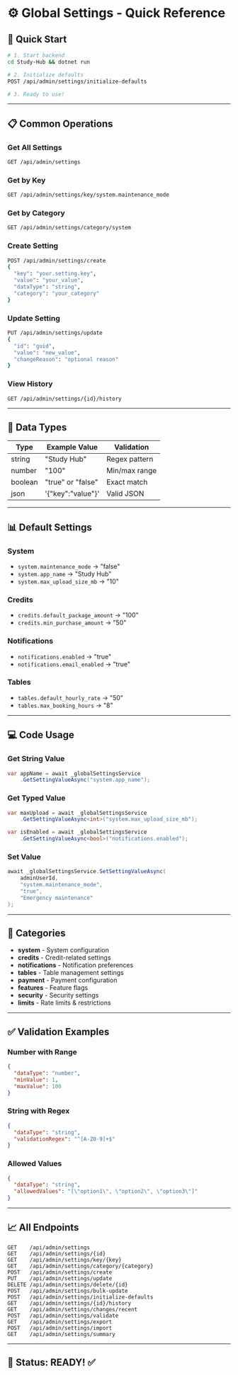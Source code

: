# ⚙️ Global Settings - Quick Reference

## 🚀 Quick Start

```bash
# 1. Start backend
cd Study-Hub && dotnet run

# 2. Initialize defaults
POST /api/admin/settings/initialize-defaults

# 3. Ready to use!
```

---

## 📋 Common Operations

### Get All Settings
```bash
GET /api/admin/settings
```

### Get by Key
```bash
GET /api/admin/settings/key/system.maintenance_mode
```

### Get by Category
```bash
GET /api/admin/settings/category/system
```

### Create Setting
```bash
POST /api/admin/settings/create
{
  "key": "your.setting.key",
  "value": "your_value",
  "dataType": "string",
  "category": "your_category"
}
```

### Update Setting
```bash
PUT /api/admin/settings/update
{
  "id": "guid",
  "value": "new_value",
  "changeReason": "optional reason"
}
```

### View History
```bash
GET /api/admin/settings/{id}/history
```

---

## 🎯 Data Types

| Type | Example Value | Validation |
|------|---------------|------------|
| string | "Study Hub" | Regex pattern |
| number | "100" | Min/max range |
| boolean | "true" or "false" | Exact match |
| json | '{"key":"value"}' | Valid JSON |

---

## 📊 Default Settings

### System
- `system.maintenance_mode` → "false"
- `system.app_name` → "Study Hub"
- `system.max_upload_size_mb` → "10"

### Credits
- `credits.default_package_amount` → "100"
- `credits.min_purchase_amount` → "50"

### Notifications
- `notifications.enabled` → "true"
- `notifications.email_enabled` → "true"

### Tables
- `tables.default_hourly_rate` → "50"
- `tables.max_booking_hours` → "8"

---

## 💻 Code Usage

### Get String Value
```csharp
var appName = await _globalSettingsService
    .GetSettingValueAsync("system.app_name");
```

### Get Typed Value
```csharp
var maxUpload = await _globalSettingsService
    .GetSettingValueAsync<int>("system.max_upload_size_mb");

var isEnabled = await _globalSettingsService
    .GetSettingValueAsync<bool>("notifications.enabled");
```

### Set Value
```csharp
await _globalSettingsService.SetSettingValueAsync(
    adminUserId, 
    "system.maintenance_mode", 
    "true",
    "Emergency maintenance"
);
```

---

## 🔧 Categories

- **system** - System configuration
- **credits** - Credit-related settings
- **notifications** - Notification preferences
- **tables** - Table management settings
- **payment** - Payment configuration
- **features** - Feature flags
- **security** - Security settings
- **limits** - Rate limits & restrictions

---

## ✅ Validation Examples

### Number with Range
```json
{
  "dataType": "number",
  "minValue": 1,
  "maxValue": 100
}
```

### String with Regex
```json
{
  "dataType": "string",
  "validationRegex": "^[A-Z0-9]+$"
}
```

### Allowed Values
```json
{
  "dataType": "string",
  "allowedValues": "[\"option1\", \"option2\", \"option3\"]"
}
```

---

## 📈 All Endpoints

```
GET    /api/admin/settings
GET    /api/admin/settings/{id}
GET    /api/admin/settings/key/{key}
GET    /api/admin/settings/category/{category}
POST   /api/admin/settings/create
PUT    /api/admin/settings/update
DELETE /api/admin/settings/delete/{id}
POST   /api/admin/settings/bulk-update
POST   /api/admin/settings/initialize-defaults
GET    /api/admin/settings/{id}/history
GET    /api/admin/settings/changes/recent
POST   /api/admin/settings/validate
GET    /api/admin/settings/export
POST   /api/admin/settings/import
GET    /api/admin/settings/summary
```

---

## 🎯 Status: READY! ✅

